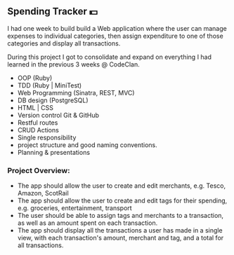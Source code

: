 ## Spending Tracker :dollar:

I had one week to build build a Web application where the user can manage expenses to individual categories, then assign expenditure to one of those categories and display all transactions.

During this project I got to consolidate and expand on everything I had learned in the previous 3 weeks @ CodeClan.

* OOP (Ruby)
* TDD (Ruby | MiniTest)
* Web Programming (Sinatra, REST, MVC)
* DB design (PostgreSQL) 
* HTML | CSS
* Version control Git & GitHub
* Restful routes
* CRUD Actions
* Single responsibility
* project structure and good naming conventions.
* Planning & presentations

### Project Overview:

* The app should allow the user to create and edit merchants, e.g. Tesco, Amazon, ScotRail
* The app should allow the user to create and edit tags for their spending, e.g. groceries, entertainment, transport
* The user should be able to assign tags and merchants to a transaction, as well as an amount spent on each transaction.
* The app should display all the transactions a user has made in a single view, with each transaction's amount, merchant and tag, and a total for all transactions.


